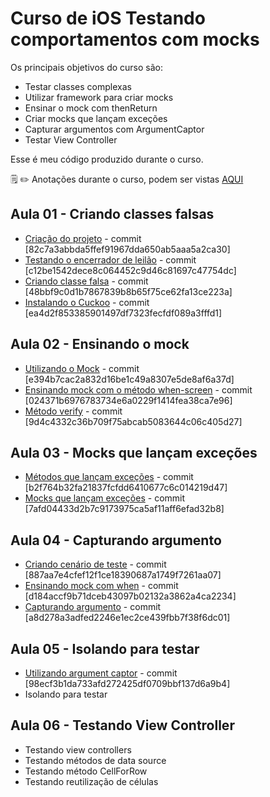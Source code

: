 # Curso de iOS Testando comportamentos com mocks

Os principais objetivos do curso são:
- Testar classes complexas
- Utilizar framework para criar mocks
- Ensinar o mock com thenReturn
- Criar mocks que lançam exceções
- Capturar argumentos com ArgumentCaptor
- Testar View Controller

Esse é meu código produzido durante o curso.

:spiral_notepad: :pencil2: Anotações durante o curso, podem ser vistas [AQUI](https://marcoaurelio.slite.com/api/s/note/8Maf3gzST386cCxGcbrznT/iOS-Testando-comportamentos-com-mocks)

## Aula 01 - Criando classes falsas
- [Criação do projeto](https://github.com/aureliomarco/alura-ios-teste-com-mocks/commit/82c7a3abbda5ffef91967dda650ab5aaa5a2ca30) - commit [82c7a3abbda5ffef91967dda650ab5aaa5a2ca30]
- [Testando o encerrador de leilão](https://github.com/aureliomarco/alura-ios-teste-com-mocks/commit/c12be1542dece8c064452c9d46c81697c47754dc) - commit [c12be1542dece8c064452c9d46c81697c47754dc]
- [Criando classe falsa](https://github.com/aureliomarco/alura-ios-teste-com-mocks/commit/48bbf9c0d1b7867839b8b65f75ce62fa13ce223a) - commit [48bbf9c0d1b7867839b8b65f75ce62fa13ce223a]
- [Instalando o Cuckoo](https://github.com/aureliomarco/alura-ios-teste-com-mocks/commit/ea4d2f853385901497df7323fecfdf089a3fffd1) - commit [ea4d2f853385901497df7323fecfdf089a3fffd1]

## Aula 02 - Ensinando o mock
- [Utilizando o Mock](https://github.com/aureliomarco/alura-ios-teste-com-mocks/commit/e394b7cac2a832d16be1c49a8307e5de8af6a37d) - commit [e394b7cac2a832d16be1c49a8307e5de8af6a37d]
- [Ensinando mock com o método when-screen](https://github.com/aureliomarco/alura-ios-teste-com-mocks/commit/024371b6976783734e6a0229f1414fea38ca7e96) - commit [024371b6976783734e6a0229f1414fea38ca7e96]
- [Método verify](https://github.com/aureliomarco/alura-ios-teste-com-mocks/commit/9d4c4332c36b709f75abcab5083644c06c405d27) - commit [9d4c4332c36b709f75abcab5083644c06c405d27]

## Aula 03 - Mocks que lançam exceções
- [Métodos que lançam exceções](https://github.com/aureliomarco/alura-ios-teste-com-mocks/commit/b2f764b32fa21837fcfdd6410677c6c014219d47) - commit [b2f764b32fa21837fcfdd6410677c6c014219d47]
- [Mocks que lançam exceções](https://github.com/aureliomarco/alura-ios-teste-com-mocks/commit/7afd04433d2b7c9173975ca5af11aff6efad32b8) - commit [7afd04433d2b7c9173975ca5af11aff6efad32b8]

## Aula 04 - Capturando argumento
- [Criando cenário de teste](https://github.com/aureliomarco/alura-ios-teste-com-mocks/commit/887aa7e4cfef12f1ce18390687a1749f7261aa07) - commit [887aa7e4cfef12f1ce18390687a1749f7261aa07]
- [Ensinando mock com when](https://github.com/aureliomarco/alura-ios-teste-com-mocks/commit/d184accf9b71dceb43097b02132a3862a4ca2234) - commit [d184accf9b71dceb43097b02132a3862a4ca2234]
- [Capturando argumento](https://github.com/aureliomarco/alura-ios-teste-com-mocks/commit/a8d278a3adfed2246e1ec2ce439fbb7f38f6dc01) - commit [a8d278a3adfed2246e1ec2ce439fbb7f38f6dc01]

## Aula 05 - Isolando para testar
- [Utilizando argument captor](https://github.com/aureliomarco/alura-ios-teste-com-mocks/commit/98ecf3b1da733afd272425df0709bbf137d6a9b4) - commit [98ecf3b1da733afd272425df0709bbf137d6a9b4]
- Isolando para testar

## Aula 06 - Testando View Controller
- Testando view controllers
- Testando métodos de data source
- Testando método CellForRow
- Testando reutilização de células
